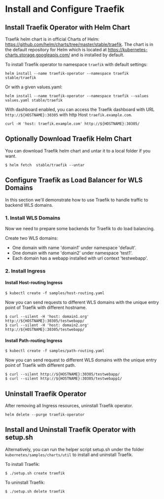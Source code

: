 # Install and Configure Traefik
## Install Traefik Operator with Helm Chart
Traefik helm chart is in official Charts of Helm: https://github.com/helm/charts/tree/master/stable/traefik. 
The chart is in the default repository for Helm which is located at https://kubernetes-charts.storage.googleapis.com/ and is installed by default.

To install Traefik operator to namespace `traefik` with default settings:
```
helm install --name traefik-operator --namespace traefik stable/traefik
```
Or with a given values.yaml:
```
helm install --name traefik-operator --namespace traefik --values values.yaml stable/traefik
```
With dashboard enabled, you can access the Traefik dashboard with URL `http://${HOSTNAME}:30305` with http Host `traefik.example.com`.
```
curl -H 'host: traefik.example.com' http://${HOSTNAME}:30305/
```

## Optionally Download Traefik Helm Chart
You can download Traefik helm chart and untar it to a local folder if you want.
```
$ helm fetch  stable/traefik --untar
```

## Configure Traefik as Load Balancer for WLS Domains
In this section we'll demonstrate how to use Traefik to handle traffic to backend WLS domains.

### 1. Install WLS Domains
Now we need to prepare some backends for Traefik to do load balancing.

Create two WLS domains: 
- One domain with name 'domain1' under namespace 'default'.
- One domain with name 'domain2' under namespace 'test1'.
- Each domain has a webapp installed with url context 'testwebapp'.

### 2. Install Ingress
#### Install Host-routing Ingress
```
$ kubectl create -f samples/host-routing.yaml
```
Now you can send requests to different WLS domains with the unique entry point of Traefik with different hostname.
```
$ curl --silent -H 'host: domain1.org' http://${HOSTNAME}:30305/testwebapp/
$ curl --silent -H 'host: domain2.org' http://${HOSTNAME}:30305/testwebapp/
```
#### Install Path-routing Ingress
```
$ kubectl create -f samples/path-routing.yaml
```
Now you can send request to different WLS domains with the unique entry point of Traefik with different path.
```
$ curl --silent http://${HOSTNAME}:30305/testwebapp/
$ curl --silent http://${HOSTNAME}:30305/testwebapp1/
```

## Uninstall Traefik Operator
After removing all Ingress resources, uninstall Traefik operator.
```
helm delete --purge traefik-operator
```
## Install and Uninstall Traefik Operator with setup.sh
Alternatively, you can run the helper script setup.sh under the folder `kubernetes/samples/charts/util` to install and uninstall Traefik.

To install Traefik:
```
$ ./setup.sh create traefik
```
To uninstall Traefik:
```
$ ./setup.sh delete traefik
```